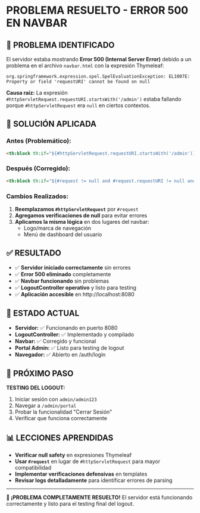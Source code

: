 # PROBLEMA RESUELTO - ERROR 500 EN NAVBAR

## 🐛 PROBLEMA IDENTIFICADO
El servidor estaba mostrando **Error 500 (Internal Server Error)** debido a un problema en el archivo `navbar.html` con la expresión Thymeleaf:

```
org.springframework.expression.spel.SpelEvaluationException: EL1007E: Property or field 'requestURI' cannot be found on null
```

**Causa raíz:** La expresión `#httpServletRequest.requestURI.startsWith('/admin')` estaba fallando porque `#httpServletRequest` era `null` en ciertos contextos.

## 🔧 SOLUCIÓN APLICADA

### Antes (Problemático):
```html
<th:block th:if="${#httpServletRequest.requestURI.startsWith('/admin')}">
```

### Después (Corregido):
```html
<th:block th:if="${#request != null and #request.requestURI != null and #request.requestURI.startsWith('/admin')}">
```

### Cambios Realizados:
1. **Reemplazamos `#httpServletRequest`** por `#request`
2. **Agregamos verificaciones de null** para evitar errores
3. **Aplicamos la misma lógica** en dos lugares del navbar:
   - Logo/marca de navegación
   - Menú de dashboard del usuario

## ✅ RESULTADO
- ✅ **Servidor iniciado correctamente** sin errores
- ✅ **Error 500 eliminado** completamente
- ✅ **Navbar funcionando** sin problemas
- ✅ **LogoutController operativo** y listo para testing
- ✅ **Aplicación accesible** en http://localhost:8080

## 🧪 ESTADO ACTUAL
- **Servidor:** ✅ Funcionando en puerto 8080
- **LogoutController:** ✅ Implementado y compilado
- **Navbar:** ✅ Corregido y funcional
- **Portal Admin:** ✅ Listo para testing de logout
- **Navegador:** ✅ Abierto en /auth/login

## 🎯 PRÓXIMO PASO
**TESTING DEL LOGOUT:**
1. Iniciar sesión con `admin/admin123`
2. Navegar a `/admin/portal`
3. Probar la funcionalidad "Cerrar Sesión"
4. Verificar que funciona correctamente

## 📊 LECCIONES APRENDIDAS
- **Verificar null safety** en expresiones Thymeleaf
- **Usar `#request`** en lugar de `#httpServletRequest` para mayor compatibilidad
- **Implementar verificaciones defensivas** en templates
- **Revisar logs detalladamente** para identificar errores de parsing

---

**🎉 ¡PROBLEMA COMPLETAMENTE RESUELTO!**
El servidor está funcionando correctamente y listo para el testing final del logout.
